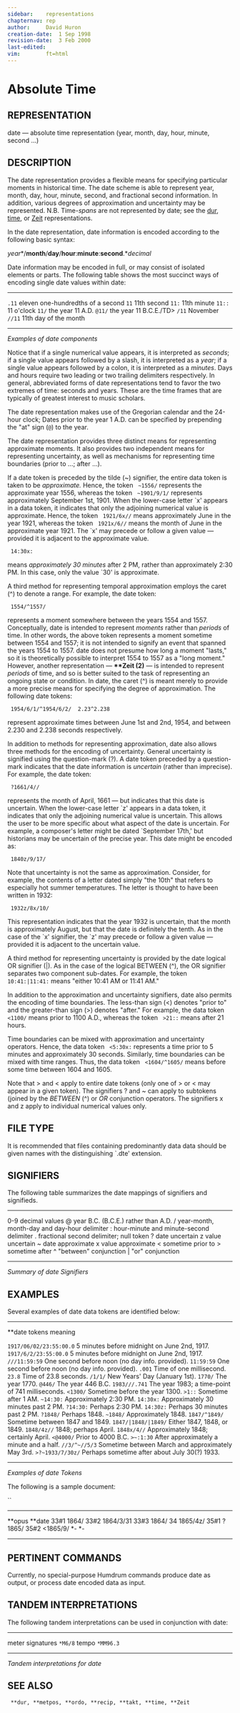 ```yaml
---
sidebar:	representations
chapternav:	rep
author:		David Huron
creation-date:	1 Sep 1998
revision-date:	3 Feb 2000
last-edited:	
vim:		ft=html
---
```



Absolute Time
========================================

## REPRESENTATION ##

<span class="rep">date</span> &mdash; absolute time representation (year, month, day, hour,
minute, second \...)

## DESCRIPTION ##

The <span class="rep">date</span> representation provides a flexible means for
specifying particular moments in historical time. The <span class="rep">date</span>
scheme is able to represent year, month, day, hour, minute, second,
and fractional second information. In addition, various degrees of
approximation and uncertainty may be represented. N.B. Time-*spans*
are not represented by <span class="rep">date</span>; see the
[<span class="rep">dur</span>](dur.rep.html), [<span class="rep">time</span>](time.rep.html), or
[<span class="rep">Zeit</span>](Zeit.rep.html) representations.

In the <span class="rep">date</span> representation, date information is encoded
according to the following basic syntax:

*year**/**month**/**day**/**hour**:**minute**:**second**.**decimal*

Date information may be encoded in full, or may consist of isolated
elements or parts. The following table shows the most succinct ways of
encoding single date values within <span class="rep">date</span>:

-------- -----------------------------------
`.11`    eleven one-hundredths of a second
`11`     11th second
`11:`    11th minute
`11::`   11 o'clock
`11/`    the year 11 A.D.
`@11/`   the year 11 B.C.E./TD\>
`/11`    November
`//11`   11th day of the month
-------- -----------------------------------

*Examples of <span class="rep">date</span> components*

Notice that if a single numerical value appears, it is interpreted as
*seconds*; if a single value appears followed by a slash, it is
interpreted as a *year*; if a single value appears followed by a
colon, it is interpreted as a *minutes*. Days and hours require two
leading or two trailing delimiters respectively. In general,
abbreviated forms of <span class="rep">date</span> representations tend to favor the
two extremes of time: seconds and years. These are the time frames
that are typically of greatest interest to music scholars.

The <span class="rep">date</span> representation makes use of the Gregorian calendar
and the 24-hour clock; Dates prior to the year 1 A.D. can be specified
by prepending the \"at\" sign (`@`) to the year.

The <span class="rep">date</span> representation provides three distinct means for
representing approximate moments. It also provides two independent
means for representing uncertainty, as well as mechanisms for
representing time boundaries (prior to \...; after \...).

If a date token is preceded by the tilde (\~) signifier, the entire
data token is taken to be *approximate.* Hence, the token ` ~1556/`
represents the approximate year 1556, whereas the token ` ~1901/9/1/`
represents approximately September 1st, 1901. When the lower-case
letter \`x\' appears in a data token, it indicates that only the
adjoining numerical value is approximate. Hence, the token
` 1921/6x//` means approximately June in the year 1921, whereas the
token ` 1921x/6//` means the month of June in the approximate year
1921. The \`x\' may precede or follow a given value &mdash; provided it is
adjacent to the approximate value.

` 14:30x:`

means *approximately 30 minutes* after 2 PM, rather than approximately
2:30 PM. In this case, only the value \`30\' is approximate.

A third method for representing temporal approximation employs the
caret (\^) to denote a range. For example, the <span class="rep">date</span> token:

` 1554/^1557/`

represents a moment somewhere between the years 1554 and 1557.
Conceptually, <span class="rep">date</span> is intended to represent *moments* rather
than *periods* of time. In other words, the above token represents a
moment sometime between 1554 and 1557; it is not intended to signify
an event that spanned the years 1554 to 1557. <span class="rep">date</span> does not
presume how long a moment \"lasts,\" so it is theoretically possible
to interpret 1554 to 1557 as a \"long moment.\" However, another
representation &mdash; **\*\*Zeit (2)** &mdash; is intended to represent
*periods* of time, and so is better suited to the task of representing
an ongoing state or condition. In <span class="rep">date</span>, the caret (\^) is
meant merely to provide a more precise means for specifying the degree
of approximation. The following <span class="rep">date</span> tokens:

` 1954/6/1/^1954/6/2/  2.23^2.238`

represent approximate times between June 1st and 2nd, 1954, and
between 2.230 and 2.238 seconds respectively.

In addition to methods for representing approximation, <span class="rep">date</span>
also allows three methods for the encoding of uncertainty. General
uncertainty is signified using the question-mark (?). A <span class="rep">date</span>
token preceded by a question-mark indicates that the date information
is *uncertain* (rather than imprecise). For example, the <span class="rep">date</span>
token:

` ?1661/4//`

represents the month of April, 1661 &mdash; but indicates that this date
is uncertain. When the lower-case letter \`z\' appears in a data
token, it indicates that only the adjoining numerical value is
uncertain. This allows the user to be more specific about what aspect
of the date is uncertain. For example, a composer's letter might be
dated \`September 17th,\' but historians may be uncertain of the
precise year. This date might be encoded as:

` 1840z/9/17/`

Note that uncertainty is not the same as approximation. Consider, for
example, the contents of a letter dated simply \"the 10th\" that
refers to especially hot summer temperatures. The letter is thought to
have been written in 1932:

` 1932z/8x/10/`

This representation indicates that the year 1932 is uncertain, that
the month is approximately August, but that the date is definitely the
tenth. As in the case of the \`x\' signifier, the \`z\' may precede or
follow a given value &mdash; provided it is adjacent to the uncertain
value.

A third method for representing uncertainty is provided by the
<span class="rep">date</span> logical OR signifier (\|). As in the case of the logical
BETWEEN (\^), the OR signifier separates two component sub-dates. For
example, the token ` 10:41:|11:41:` means \"either 10:41 AM or 11:41
AM.\"

In addition to the approximation and uncertainty signifiers,
<span class="rep">date</span> also permits the encoding of time boundaries. The
less-than sign (\<) denotes \"prior to\" and the greater-than sign
(\>) denotes \"after.\" For example, the data token ` <1100/` means
prior to 1100 A.D., whereas the token ` >21::` means after 21 hours.

Time boundaries can be mixed with approximation and uncertainty
operators. Hence, the data token ` <5:30x:` represents a time prior to
5 minutes and approximately 30 seconds. Similarly, time boundaries can
be mixed with time ranges. Thus, the data token ` <1604/^1605/` means
before some time between 1604 and 1605.

Note that \> and \< apply to entire date tokens (only one of \> or \<
may appear in a given token). The signifiers ? and \~ can apply to
subtokens (joined by the *BETWEEN* (\^) or *OR* conjunction operators.
The signifiers x and z apply to individual numerical values only.

## FILE TYPE ##

It is recommended that files containing predominantly <span class="rep">data</span> data
should be given names with the distinguishing \`.dte\' extension.

## SIGNIFIERS ##

The following table summarizes the <span class="rep">date</span> mappings of signifiers
and signifieds.

----- ----------------------------------------------
0-9   decimal values
@     year B.C. (B.C.E.) rather than A.D.
/     year-month, month-day and day-hour delimiter
:     hour-minute and minute-second delimiter
.     fractional second delimiter; null token
?     date uncertain
z     value uncertain
\~    date approximate
x     value approximate
\<    sometime prior to
\>    sometime after
\^    \"between\" conjunction
\|    \"or\" conjunction
----- ----------------------------------------------

*Summary of <span class="rep">date</span> Signifiers*

## EXAMPLES ##

Several examples of <span class="rep">date</span> data tokens are identified below:

------------------------- ---------------------------------------------------
\*\*date tokens           meaning

`1917/06/02/23:55:00.0`   5 minutes before midnight on June 2nd, 1917.
`1917/6/2/23:55:00.0`     5 minutes before midnight on June 2nd, 1917.
`///11:59:59`             One second before noon (no day info. provided).
`11:59:59`                One second before noon (no day info. provided).
`.001`                    Time of one millisecond.
`23.8`                    Time of 23.8 seconds.
`/1/1/`                   New Years\' Day (January 1st).
`1770/`                   The year 1770.
`@446/`                   The year 446 B.C.
`1983///.741`             The year 1983; a time-point of 741 milliseconds.
`<1300/`                  Sometime before the year 1300.
`>1::`                    Sometime after 1 AM.
`~14:30:`                 Approximately 2:30 PM.
`14:30x:`                 Approximately 30 minutes past 2 PM.
`?14:30:`                 Perhaps 2:30 PM.
`14:30z:`                 Perhaps 30 minutes past 2 PM.
`?1848/`                  Perhaps 1848.
`~1848/`                  Approximately 1848.
`1847/^1849/`             Sometime between 1847 and 1849.
`1847/|1848/|1849/`       Either 1847, 1848, or 1849.
`1848/4z//`               1848; perhaps April.
`1848x/4//`               Approximately 1848; certainly April.
`<@4000/`                 Prior to 4000 B.C.
`>~:1:30`                 After approximately a minute and a half.
`//3/^~//5/3`             Sometime between March and approximately May 3rd.
`>?~1933/7/30z/`          Perhaps sometime after about July 30(?) 1933.
------------------------- ---------------------------------------------------

*Examples of <span class="rep">date</span> Tokens*

The following is a sample document:

``

---------- -----------
\*\*opus   \*\*date
33\#1      1864/
33\#2      1864/3/31
33\#3      1864/
34         1865/4z/
35\#1      ?1865/
35\#2      \<1865/9/
\*-        \*-
---------- -----------

## PERTINENT COMMANDS ##

Currently, no special-purpose Humdrum commands produce <span class="rep">date</span> as
output, or process <span class="rep">date</span> encoded data as input.

## TANDEM INTERPRETATIONS ##

The following tandem interpretations can be used in conjunction with
<span class="rep">date</span>:

------------------ -----------
meter signatures   `*M6/8`
tempo              `*MM96.3`
------------------ -----------

*Tandem interpretations for <span class="rep">date</span>*

## SEE ALSO ##

` **dur, **metpos, **ordo, **recip, **takt, **time, **Zeit`

